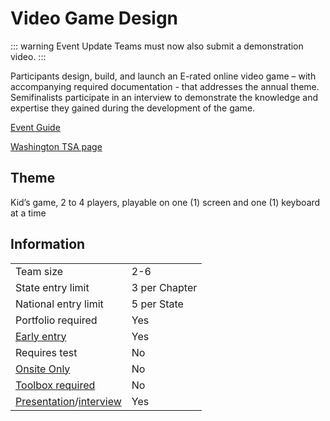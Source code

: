 # Video Game Design

::: warning Event Update
Teams must now also submit a demonstration video.
:::

Participants design, build, and launch an E-rated online video game – with accompanying required documentation - that addresses the annual theme. Semifinalists participate in an interview to demonstrate the knowledge and expertise they gained during the development of the game.

[Event Guide](https://lwsd.sharepoint.com/:b:/r/sites/GR-JHS-TechnologyStudentAssociation-SCA/Shared%20Documents/2024-25/Event%20Guides/HS%20-%20Video%20Game%20Design.pdf)

[Washington TSA page](https://www.washingtontsa.org/high-school-events/video-game-design)

## Theme

Kid’s game, 2 to 4 players, playable on one (1) screen and one (1) keyboard at a time

## Information

|                                              |               |
| -------------------------------------------- | ------------- |
| Team size                                    | 2-6           |
| State entry limit                            | 3 per Chapter |
| National entry limit                         | 5 per State   |
| Portfolio required                           | Yes           |
| [Early entry](/#terms)                       | Yes           |
| Requires test                                | No            |
| [Onsite Only](/#terms)                       | No            |
| [Toolbox required](/#terms)                  | No            |
| [Presentation](/#terms)/[interview](/#terms) | Yes           |
